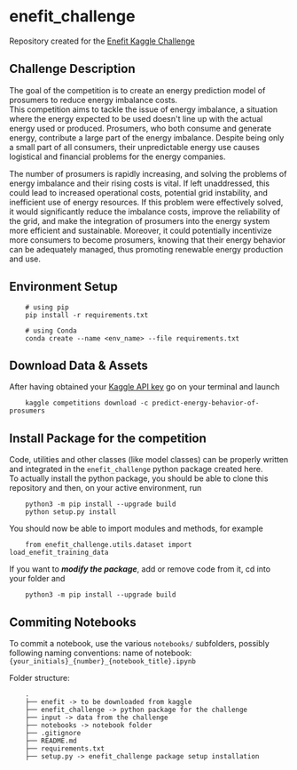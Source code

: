 # enefit_challenge
Repository created for the [Enefit Kaggle Challenge](https://www.kaggle.com/competitions/predict-energy-behavior-of-prosumers/code)

## Challenge Description
The goal of the competition is to create an energy prediction model of prosumers to reduce energy imbalance costs.  
This competition aims to tackle the issue of energy imbalance, a situation where the energy expected to be used doesn't line up with the actual energy used or produced. Prosumers, who both consume and generate energy, contribute a large part of the energy imbalance. Despite being only a small part of all consumers, their unpredictable energy use causes logistical and financial problems for the energy companies.  

The number of prosumers is rapidly increasing, and solving the problems of energy imbalance and their rising costs is vital. If left unaddressed, this could lead to increased operational costs, potential grid instability, and inefficient use of energy resources. If this problem were effectively solved, it would significantly reduce the imbalance costs, improve the reliability of the grid, and make the integration of prosumers into the energy system more efficient and sustainable. Moreover, it could potentially incentivize more consumers to become prosumers, knowing that their energy behavior can be adequately managed, thus promoting renewable energy production and use.  

## Environment Setup
```
    # using pip
    pip install -r requirements.txt

    # using Conda
    conda create --name <env_name> --file requirements.txt
```

## Download Data & Assets
After having obtained your [Kaggle API key](https://github.com/Kaggle/kaggle-api) go on your terminal and launch
```
    kaggle competitions download -c predict-energy-behavior-of-prosumers
```

## Install Package for the competition
Code, utilities and other classes (like model classes) can be properly written and integrated in the `enefit_challenge` python package created here.  
To actually install the python package, you should be able to clone this repository and then, on your active environment, run 
```
    python3 -m pip install --upgrade build
    python setup.py install
```
You should now be able to import modules and methods, for example
```
    from enefit_challenge.utils.dataset import load_enefit_training_data
```  

If you want to ***modify the package***, add or remove code from it, cd into your folder and 
```
    python3 -m pip install --upgrade build
```

## Commiting Notebooks
To commit a notebook, use the various `notebooks/` subfolders, possibly following naming conventions: 
name of notebook: `{your_initials}_{number}_{notebook_title}.ipynb`

Folder structure:
```
    .
    ├── enefit -> to be downloaded from kaggle
    ├── enefit_challenge -> python package for the challenge
    ├── input -> data from the challenge
    ├── notebooks -> notebook folder
    ├── .gitignore
    ├── README.md
    ├── requirements.txt
    ├── setup.py -> enefit_challenge package setup installation
```